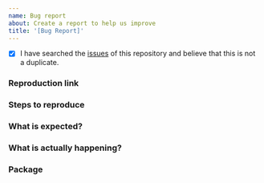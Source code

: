 ```yaml
---
name: Bug report
about: Create a report to help us improve
title: '[Bug Report]'
---
```


- [x] I have searched the [issues](https://github.com/StonyShi/designable/issues) of this repository and believe that this is not a duplicate.

### Reproduction link

### Steps to reproduce

### What is expected?

### What is actually happening?

### Package

